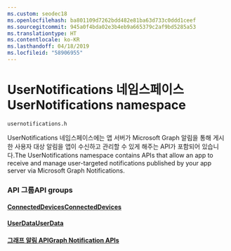 ```yaml
---
ms.custom: seodec18
ms.openlocfilehash: ba801109d7262bdd482e81ba63d733c0ddd1ceef
ms.sourcegitcommit: 945a0f4bda02e3b4eb9a665379c2af9bd5285a53
ms.translationtype: HT
ms.contentlocale: ko-KR
ms.lasthandoff: 04/18/2019
ms.locfileid: "58906955"
---
```

# <a name="usernotifications-namespace"></a><span data-ttu-id="9545a-101">UserNotifications 네임스페이스</span><span class="sxs-lookup"><span data-stu-id="9545a-101">UserNotifications namespace</span></span>
```
usernotifications.h
```
<span data-ttu-id="9545a-102">UserNotifications 네임스페이스에는 앱 서버가 Microsoft Graph 알림을 통해 게시한 사용자 대상 알림을 앱이 수신하고 관리할 수 있게 해주는 API가 포함되어 있습니다.</span><span class="sxs-lookup"><span data-stu-id="9545a-102">The UserNotifications namespace contains APIs that allow an app to receive and manage user-targeted notifications published by your app server via Microsoft Graph Notifications.</span></span> 

### <a name="api-groups"></a><span data-ttu-id="9545a-103">API 그룹</span><span class="sxs-lookup"><span data-stu-id="9545a-103">API groups</span></span>

#### <a name="connecteddevicesobjectivec-apiconnecteddevicesindexmd"></a>[<span data-ttu-id="9545a-104">ConnectedDevices</span><span class="sxs-lookup"><span data-stu-id="9545a-104">ConnectedDevices</span></span>](../../objectivec-api/connecteddevices/index.md)
#### <a name="userdataobjectivec-apiuserdataindexmd"></a>[<span data-ttu-id="9545a-105">UserData</span><span class="sxs-lookup"><span data-stu-id="9545a-105">UserData</span></span>](../../objectivec-api/userdata/index.md)
#### <a name="graph-notification-apisusernotificationsindexmd"></a>[<span data-ttu-id="9545a-106">그래프 알림 API</span><span class="sxs-lookup"><span data-stu-id="9545a-106">Graph Notification APIs</span></span>](usernotifications/index.md)